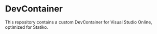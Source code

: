 # DevContainer

This repository contains a custom DevContainer for Visual Studio Online, optimized for Statiko.
